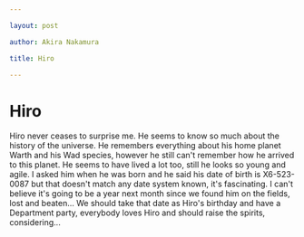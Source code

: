```yaml
---

layout: post

author: Akira Nakamura

title: Hiro

---
```


# Hiro

Hiro never ceases to surprise me. He seems to know so much about the history of the universe. He remembers everything about his home planet Warth and his Wad species, however he still can't remember how he arrived to this planet. He seems to have lived a lot too, still he looks so young and agile. I asked him when he was born and he said his date of birth is X6-523-0087 but that doesn't match any date system known, it's fascinating.
I can't believe it's going to be a year next month since we found him on the fields, lost and beaten... We should take that date as Hiro's birthday and have a Department party, everybody loves Hiro and should raise the spirits, considering...
